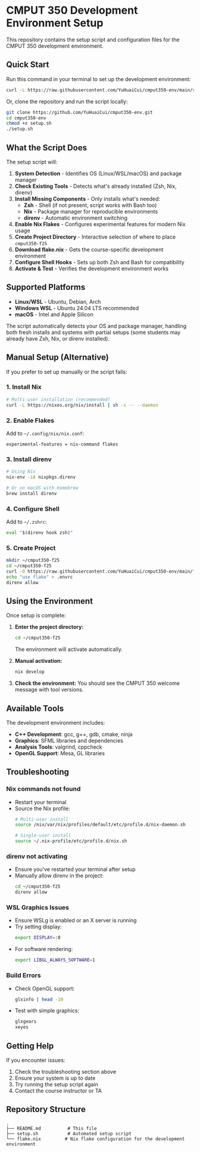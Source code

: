 # CMPUT 350 Development Environment Setup

This repository contains the setup script and configuration files for the CMPUT 350 development environment.

## Quick Start

Run this command in your terminal to set up the development environment:

```bash
curl -L https://raw.githubusercontent.com/YuHuaiCui/cmput350-env/main/setup.sh | bash
```

Or, clone the repository and run the script locally:

```bash
git clone https://github.com/YuHuaiCui/cmput350-env.git
cd cmput350-env
chmod +x setup.sh
./setup.sh
```

## What the Script Does

The setup script will:

1. **System Detection** - Identifies OS (Linux/WSL/macOS) and package manager
2. **Check Existing Tools** - Detects what's already installed (Zsh, Nix, direnv)
3. **Install Missing Components** - Only installs what's needed:
   - **Zsh** - Shell (if not present, script works with Bash too)
   - **Nix** - Package manager for reproducible environments
   - **direnv** - Automatic environment switching
4. **Enable Nix Flakes** - Configures experimental features for modern Nix usage
5. **Create Project Directory** - Interactive selection of where to place `cmput350-f25`
6. **Download flake.nix** - Gets the course-specific development environment
7. **Configure Shell Hooks** - Sets up both Zsh and Bash for compatibility
8. **Activate & Test** - Verifies the development environment works

## Supported Platforms

- **Linux/WSL** - Ubuntu, Debian, Arch
- **Windows WSL** - Ubuntu 24.04 LTS recommended
- **macOS** - Intel and Apple Silicon

The script automatically detects your OS and package manager, handling both fresh installs and systems with partial setups (some students may already have Zsh, Nix, or direnv installed).

## Manual Setup (Alternative)

If you prefer to set up manually or the script fails:

### 1. Install Nix

```bash
# Multi-user installation (recommended)
curl -L https://nixos.org/nix/install | sh -s -- --daemon
```

### 2. Enable Flakes

Add to `~/.config/nix/nix.conf`:
```
experimental-features = nix-command flakes
```

### 3. Install direnv

```bash
# Using Nix
nix-env -iA nixpkgs.direnv

# Or on macOS with Homebrew
brew install direnv
```

### 4. Configure Shell

Add to `~/.zshrc`:
```bash
eval "$(direnv hook zsh)"
```

### 5. Create Project

```bash
mkdir ~/cmput350-f25
cd ~/cmput350-f25
curl -O https://raw.githubusercontent.com/YuHuaiCui/cmput350-env/main/flake.nix
echo "use flake" > .envrc
direnv allow
```

## Using the Environment

Once setup is complete:

1. **Enter the project directory:**
   ```bash
   cd ~/cmput350-f25
   ```
   The environment will activate automatically.

2. **Manual activation:**
   ```bash
   nix develop
   ```

3. **Check the environment:**
   You should see the CMPUT 350 welcome message with tool versions.

## Available Tools

The development environment includes:

- **C++ Development**: gcc, g++, gdb, cmake, ninja
- **Graphics**: SFML libraries and dependencies
- **Analysis Tools**: valgrind, cppcheck
- **OpenGL Support**: Mesa, GL libraries

## Troubleshooting

### Nix commands not found
- Restart your terminal
- Source the Nix profile:
  ```bash
  # Multi-user install
  source /nix/var/nix/profiles/default/etc/profile.d/nix-daemon.sh
  
  # Single-user install
  source ~/.nix-profile/etc/profile.d/nix.sh
  ```

### direnv not activating
- Ensure you've restarted your terminal after setup
- Manually allow direnv in the project:
  ```bash
  cd ~/cmput350-f25
  direnv allow
  ```

### WSL Graphics Issues
- Ensure WSLg is enabled or an X server is running
- Try setting display:
  ```bash
  export DISPLAY=:0
  ```
- For software rendering:
  ```bash
  export LIBGL_ALWAYS_SOFTWARE=1
  ```

### Build Errors
- Check OpenGL support:
  ```bash
  glxinfo | head -10
  ```
- Test with simple graphics:
  ```bash
  glxgears
  xeyes
  ```

## Getting Help

If you encounter issues:

1. Check the troubleshooting section above
2. Ensure your system is up to date
3. Try running the setup script again
4. Contact the course instructor or TA

## Repository Structure

```
.
├── README.md          # This file
├── setup.sh           # Automated setup script
└── flake.nix         # Nix flake configuration for the development environment
```